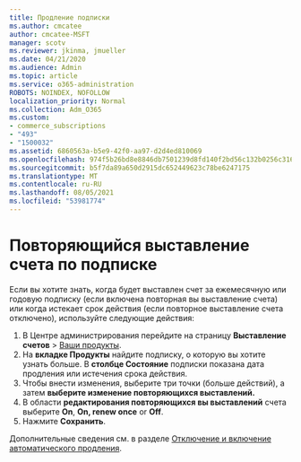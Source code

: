 ```yaml
---
title: Продление подписки
ms.author: cmcatee
author: cmcatee-MSFT
manager: scotv
ms.reviewer: jkinma, jmueller
ms.date: 04/21/2020
ms.audience: Admin
ms.topic: article
ms.service: o365-administration
ROBOTS: NOINDEX, NOFOLLOW
localization_priority: Normal
ms.collection: Adm_O365
ms.custom:
- commerce_subscriptions
- "493"
- "1500032"
ms.assetid: 6860563a-b5e9-42f0-aa97-d2d4ed810069
ms.openlocfilehash: 974f5b26bd8e8846db7501239d8fd140f2bd56c132b0256c3166dbf2c2c8b138
ms.sourcegitcommit: b5f7da89a650d2915dc652449623c78be6247175
ms.translationtype: MT
ms.contentlocale: ru-RU
ms.lasthandoff: 08/05/2021
ms.locfileid: "53981774"
---
```

# <a name="subscription-recurring-billing"></a>Повторяющийся выставление счета по подписке

Если вы хотите знать, когда будет выставлен счет за  ежемесячную или годовую подписку  (если включена повторная вы выставление счета) или когда истекает срок действия (если повторное выставление счета отключено), используйте следующие действия:
  
1. В Центре администрирования перейдите на страницу **Выставление счетов** \> [Ваши продукты](https://go.microsoft.com/fwlink/p/?linkid=842054).
2. На **вкладке Продукты** найдите подписку, о которую вы хотите узнать больше. В **столбце Состояние** подписки показана дата продления или истечения срока действия.
3. Чтобы внести изменения, выберите три точки (больше действий), а затем **выберите изменение повторяющихся выставлений.**
4. В области **редактирования повторяющихся вы выставлений** счета выберите **On**, **On, renew once** or **Off**.
5. Нажмите **Сохранить**.

Дополнительные сведения см. в разделе [Отключение и включение автоматического продления](/microsoft-365/commerce/subscriptions/renew-your-subscription).